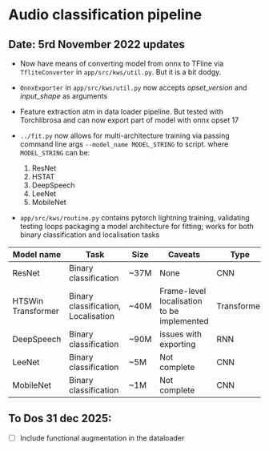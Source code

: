 # Audio classification pipeline 

## Date: 5rd November 2022 updates

- Now have means of converting model from onnx to TFline via `TfliteConverter` in `app/src/kws/util.py`. But it is a bit dodgy. 

- `OnnxExporter` in `app/src/kws/util.py` now accepts _opset_version_ and _input_shape_ as arguments
- Feature extraction atm in data loader pipeline. But tested with Torchlibrosa and can now export part of model with onnx opset 17
- `../fit.py` now allows for multi-architecture training via passing command line args `--model_name MODEL_STRING` to script.
where `MODEL_STRING` can be: 
  1) ResNet
  2) HSTAT
  3) DeepSpeech
  4) LeeNet
  5) MobileNet

- `app/src/kws/routine.py` contains pytorch lightning training, validating testing loops packaging a model architecture for fitting; works for both binary classification and localisation tasks 



| Model name       |               Task |                       Size |                              Caveats | Type | TTR | FTR | Acc| 
| ----------- |        ----------- | -----------                |                          ----------- |----------- | - | -| - |
| ResNet               | Binary classification                  |    ~37M         |  None              | CNN | 93% | 3% | 95%  |
| HTSWin Transformer   | Binary classification, Localisation    |    ~40M         | Frame-level localisation to be implemented     | Transformer| 90% | 2%|  91% |
| DeepSpeech   | Binary classification     |    ~90M         | issues with exporting     | RNN|  | |  |
| LeeNet   | Binary classification     |    ~5M         |   Not complete  |CNN|  | |  |
| MobileNet  | Binary classification     |    ~1M         | Not complete  |CNN|  | |  |




## **To Dos 31 dec 2025**:

- [ ] Include functional augmentation in the dataloader 

